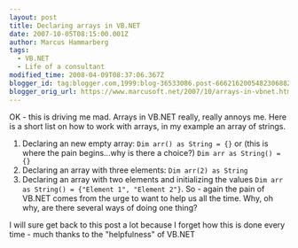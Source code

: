 ```yaml
---
layout: post
title: Declaring arrays in VB.NET
date: 2007-10-05T08:15:00.001Z
author: Marcus Hammarberg
tags:
  - VB.NET
  - Life of a consultant
modified_time: 2008-04-09T08:37:06.367Z
blogger_id: tag:blogger.com,1999:blog-36533086.post-6662162005482306882
blogger_orig_url: https://www.marcusoft.net/2007/10/arrays-in-vbnet.html
---
```


OK - this is driving me mad. Arrays in VB.NET really, really annoys me. Here is a short list on how to work with arrays, in my example an array of strings.

1. Declaring an new empty array: `Dim arr() as String = {}` or (this is where the pain begins...why is there a choice?) `Dim arr as String() = {}`
2. Declaring an array with three elements: `Dim arr(2) as String`
3. Declaring an array with two elements and initializing the values `Dim arr as String() = {"Element 1", "Element 2"}`. So - again the pain of VB.NET comes from the urge to want to help us all the time. Why, oh why, are there several ways of doing one thing?

I will sure get back to this post a lot because I forget how this is done every time - much thanks to the "helpfulness" of VB.NET
